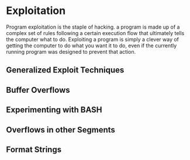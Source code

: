 # Exploitation

Program exploitation is the staple of hacking. a program is made up of a complex set of rules following a certain execution flow that ultimately tells the computer what to do.
Exploiting a program is simply a clever way of getting the computer to do what you want it to do, even if the currently running program was designed to prevent that action.



## Generalized Exploit Techniques



## Buffer Overflows



## Experimenting with BASH



## Overflows in other Segments



## Format Strings